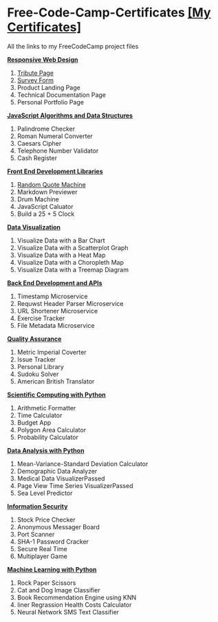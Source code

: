 # Free-Code-Camp-Certificates [[My Certificates]](https://www.freecodecamp.org/lululucii)
All the links to my FreeCodeCamp project files

**[Responsive Web Design](https://www.freecodecamp.org/learn/responsive-web-design/)**
  1. [Tribute Page](https://codepen.io/LuLucii/pen/LYjgVKy?editors=1100)
  2. [Survey Form](https://codepen.io/LuLucii/pen/NWvORjb?editors=1100)
  3. Product Landing Page
  4. Technical Documentation Page
  5. Personal Portfolio Page

**[JavaScript Algorithms and Data Structures](https://www.freecodecamp.org/learn/javascript-algorithms-and-data-structures)**
  1. Palindrome Checker
  2. Roman Numeral Converter
  3. Caesars Cipher
  4. Telephone Number Validator
  5. Cash Register

**[Front End Development Libraries](https://www.freecodecamp.org/learn/front-end-development-libraries)**
  1. [Random Quote Machine](https://codepen.io/LuLucii/pen/wvqEqWo?editors=1100)
  2. Markdown Previewer
  3. Drum Machine
  4. JavaScript Caluator
  5. Build a 25 + 5 Clock

**[Data Visualization](https://www.freecodecamp.org/learn/data-visualization)**
  1. Visualize Data with a Bar Chart
  2. Visualize Data with a Scatterplot Graph
  3. Visualize Data with a Heat Map
  4. Visualize Data with a Choropleth Map
  5. Visualize Data with a Treemap Diagram

**[Back End Development and APIs](https://www.freecodecamp.org/learn/back-end-development-and-apis)**
  1. Timestamp Microservice
  2. Requwst Header Parser Microservice
  3. URL Shortener Microservice
  4. Exercise Tracker
  5. File Metadata Microservice

**[Quality Assurance](https://www.freecodecamp.org/learn/quality-assurance)**
  1. Metric Imperial Coverter
  2. Issue Tracker
  3. Personal Library
  4. Sudoku Solver
  5. American British Translator

**[Scientific Computing with Python](https://www.freecodecamp.org/learn/scientific-computing-with-python)**
  1. Arithmetic Formatter
  2. Time Calculator
  3. Budget App
  4. Polygon Area Calculator
  5. Probability Calculator

**[Data Analysis with Python](https://www.freecodecamp.org/learn/data-analysis-with-python)**
  1. Mean-Variance-Standard Deviation Calculator
  2. Demographic Data Analyzer
  3. Medical Data VisualizerPassed
  4. Page View Time Series VisualizerPassed
  5. Sea Level Predictor

**[Information Security](https://www.freecodecamp.org/learn/information-security)**
  1. Stock Price Checker
  2. Anonymous Messager Board
  3. Port Scanner
  4. SHA-1 Password Cracker
  5. Secure Real Time 
  6. Multiplayer Game

**[Machine Learning with Python](https://www.freecodecamp.org/learn/machine-learning-with-python)**
  1. Rock Paper Scissors
  2. Cat and Dog Image Classifier
  3. Book Recommendation Engine using KNN
  4. liner Regrassion Health Costs Calculator
  5. Neural Network SMS Text Classifier 
